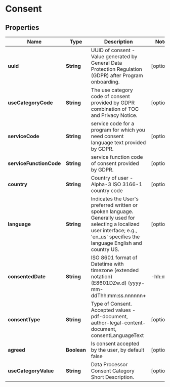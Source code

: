
# Consent

## Properties
Name | Type | Description | Notes
------------ | ------------- | ------------- | -------------
**uuid** | **String** | UUID of consent - Value generated by General Data Protection Regulation (GDPR) after Program onboarding. |  [optional]
**useCategoryCode** | **String** | The use category code of consent provided by GDPR combination of TOC and Privacy Notice. |  [optional]
**serviceCode** | **String** | service code for a program for which you need consent language text provided by GDPR. |  [optional]
**serviceFunctionCode** | **String** | service function code of consent provided by GDPR. |  [optional]
**country** | **String** | Country of user - Alpha-3 ISO 3166-1 country code |  [optional]
**language** | **String** | Indicates the User&#39;s preferred written or spoken language. Generally used for selecting a localized user interface; e.g., &#39;en_us&#39; specifies the language English and country US. |  [optional]
**consentedDate** | **String** | ISO 8601 format of Datetime with timezone (extended notation) (E8601DZw.d) (yyyy-mm-ddThh:mm:ss.nnnnnn+|-hh:mm). |  [optional]
**consentType** | **String** | Type of Consent. Accepted values - pdf-document, author-legal-content-document, consentLanguageText |  [optional]
**agreed** | **Boolean** | Is consent accepted by the user, by default false |  [optional]
**useCategoryValue** | **String** | Data Processor Consent Category Short Description. |  [optional]



